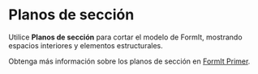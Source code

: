 # Planos de sección

Utilice **Planos de sección** para cortar el modelo de FormIt, mostrando espacios interiores y elementos estructurales.

Obtenga más información sobre los planos de sección en [FormIt Primer](../formit-primer/part-i/section\_planes.md).
